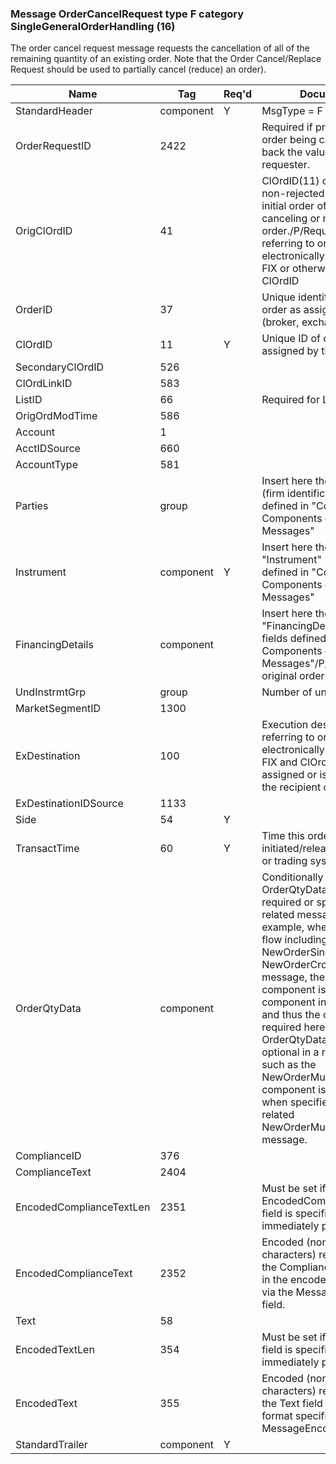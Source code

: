 ### Message OrderCancelRequest type F category SingleGeneralOrderHandling (16)

The order cancel request message requests the cancellation of all of the remaining quantity of an existing order. Note that the Order Cancel/Replace Request should be used to partially cancel (reduce) an order).

| Name                     | Tag       | Req'd | Documentation                                                                                                                               |
|--------------------------|-----------|----------|-------------------------------------------------------------------------------------------------------------------------------|
| StandardHeader           | component |   Y   | MsgType = F                                                                                                                               |
| OrderRequestID           | 2422      |       | Required if provided on the order being cancelled. Echo back the value provided by the requester.                                                                                                                               |
| OrigClOrdID              | 41        |       | ClOrdID(11) of the previous non-rejected order (NOT the initial order of the day) when canceling or replacing an order./P/Required when referring to orders that were electronically submitted over FIX or otherwise assigned a ClOrdID                                                                                                                               |
| OrderID                  | 37        |       | Unique identifier of most recent order as assigned by sell-side (broker, exchange, ECN).                                                                                                                               |
| ClOrdID                  | 11        |   Y   | Unique ID of cancel request as assigned by the institution.                                                                                                                               |
| SecondaryClOrdID         | 526       |       |                                                                                                                                |
| ClOrdLinkID              | 583       |       |                                                                                                                                |
| ListID                   | 66        |       | Required for List Orders                                                                                                                               |
| OrigOrdModTime           | 586       |       |                                                                                                                                |
| Account                  | 1         |       |                                                                                                                                |
| AcctIDSource             | 660       |       |                                                                                                                                |
| AccountType              | 581       |       |                                                                                                                                |
| Parties                  | group     |       | Insert here the set of "Parties" (firm identification) fields defined in "Common Components of Application Messages"                                                                                                                               |
| Instrument               | component |   Y   | Insert here the set of "Instrument" (symbology) fields defined in "Common Components of Application Messages"                                                                                                                               |
| FinancingDetails         | component |       | Insert here the set of "FinancingDetails" (symbology) fields defined in "Common Components of Application Messages"/P/Must match original order                                                                                                                               |
| UndInstrmtGrp            | group     |       | Number of underlyings                                                                                                                               |
| MarketSegmentID          | 1300      |       |                                                                                                                                |
| ExDestination            | 100       |       | Execution destination when referring to orders that were not electronically submitted over FIX and ClOrdID has not been assigned or is not available to the recipient of the request.                                                                                                                               |
| ExDestinationIDSource    | 1133      |       |                                                                                                                                |
| Side                     | 54        |   Y   |                                                                                                                                |
| TransactTime             | 60        |   Y   | Time this order request was initiated/released by the trader or trading system.                                                                                                                               |
| OrderQtyData             | component |       | Conditionally required when the OrderQtyData component is required or specified in a prior, related message./P/For example, when used in a work flow including a NewOrderSingle(35=D) or NewOrderCross(35=s) message, the OrderQtyData component is a required component in these messages and thus the component is required here. When the OrderQtyData component is optional in a related message, such as the NewOrderMultileg(35=AB), the component is required here when specified in the prior, related NewOrderMultileg(35=AB) message. |
| ComplianceID             | 376       |       |                                                                                                                                |
| ComplianceText           | 2404      |       |                                                                                                                                |
| EncodedComplianceTextLen | 2351      |       | Must be set if EncodedComplianceText(2352) field is specified and must immediately precede it.                                                                                                                               |
| EncodedComplianceText    | 2352      |       | Encoded (non-ASCII characters) representation of the ComplianceText(2404) field in the encoded format specified via the MessageEncoding(347) field.                                                                                                                               |
| Text                     | 58        |       |                                                                                                                                |
| EncodedTextLen           | 354       |       | Must be set if EncodedText field is specified and must immediately precede it.                                                                                                                               |
| EncodedText              | 355       |       | Encoded (non-ASCII characters) representation of the Text field in the encoded format specified via the MessageEncoding field.                                                                                                                               |
| StandardTrailer          | component |   Y   |                                                                                                                                |


